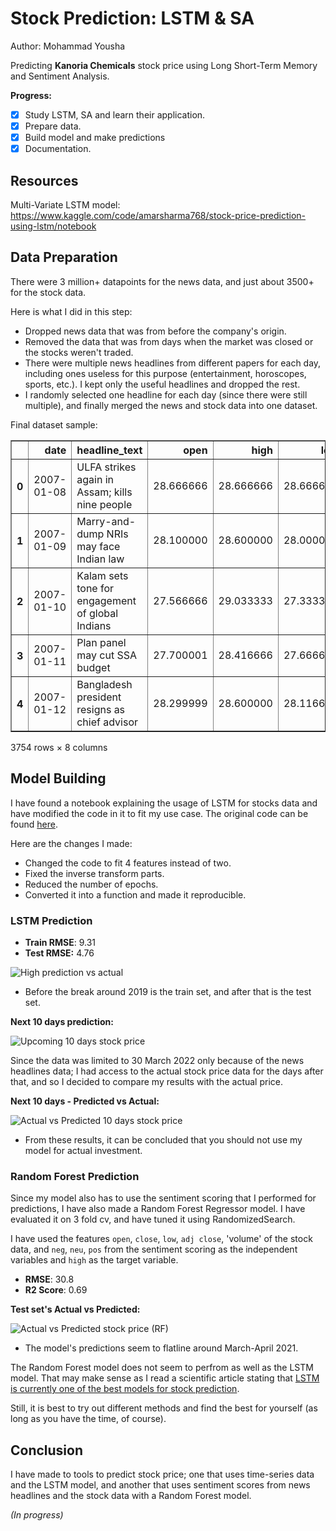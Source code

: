 # Stock Prediction: LSTM & SA
Author: Mohammad Yousha

Predicting **Kanoria Chemicals** stock price using Long Short-Term Memory and Sentiment Analysis.

**Progress:**
- [x] Study LSTM, SA and learn their application.
- [x] Prepare data.
- [x] Build model and make predictions
- [x] Documentation.

## Resources

Multi-Variate LSTM model:  https://www.kaggle.com/code/amarsharma768/stock-price-prediction-using-lstm/notebook

## Data Preparation
There were 3 million+ datapoints for the news data, and just about 3500+ for the stock data. 

Here is what I did in this step:
* Dropped news data that was from before the company's origin. 
* Removed the data that was from days when the market was closed or the stocks weren't traded. 
* There were multiple news headlines from different papers for each day, including ones useless for this purpose (entertainment, horoscopes, sports, etc.). I kept only the useful headlines and dropped the rest.
* I randomly selected one headline for each day (since there were still multiple), and finally merged the news and stock data into one dataset.

Final dataset sample:

<div>
<table border="1" class="dataframe">
  <thead>
    <tr style="text-align: right;">
      <th></th>
      <th>date</th>
      <th>headline_text</th>
      <th>open</th>
      <th>high</th>
      <th>low</th>
      <th>close</th>
      <th>adj close</th>
      <th>volume</th>
    </tr>
  </thead>
  <tbody>
    <tr>
      <th>0</th>
      <td>2007-01-08</td>
      <td>ULFA strikes again in Assam; kills nine people</td>
      <td>28.666666</td>
      <td>28.666666</td>
      <td>28.666666</td>
      <td>28.666666</td>
      <td>16.249998</td>
      <td>3600.0</td>
    </tr>
    <tr>
      <th>1</th>
      <td>2007-01-09</td>
      <td>Marry-and-dump NRIs may face Indian law</td>
      <td>28.100000</td>
      <td>28.600000</td>
      <td>28.000000</td>
      <td>28.083332</td>
      <td>15.919325</td>
      <td>2490.0</td>
    </tr>
    <tr>
      <th>2</th>
      <td>2007-01-10</td>
      <td>Kalam sets tone for engagement of global Indians</td>
      <td>27.566666</td>
      <td>29.033333</td>
      <td>27.333332</td>
      <td>27.566666</td>
      <td>15.626451</td>
      <td>32694.0</td>
    </tr>
    <tr>
      <th>3</th>
      <td>2007-01-11</td>
      <td>Plan panel may cut SSA budget</td>
      <td>27.700001</td>
      <td>28.416666</td>
      <td>27.666666</td>
      <td>28.000000</td>
      <td>15.872088</td>
      <td>4800.0</td>
    </tr>
    <tr>
      <th>4</th>
      <td>2007-01-12</td>
      <td>Bangladesh president resigns as chief advisor</td>
      <td>28.299999</td>
      <td>28.600000</td>
      <td>28.116667</td>
      <td>28.433332</td>
      <td>16.117727</td>
      <td>13122.0</td>
    </tr> 
  </tbody>
</table>
<p>3754 rows × 8 columns</p>
</div>

## Model Building

I have found a notebook explaining the usage of LSTM for stocks data and have modified the code in it to fit my use case. The original code can be found [here](https://www.kaggle.com/code/amarsharma768/stock-price-prediction-using-lstm/notebook).

Here are the changes I made:
- Changed the code to fit 4 features instead of two.
- Fixed the inverse transform parts.
- Reduced the number of epochs.
- Converted it into a function and made it reproducible.

### LSTM Prediction

- **Train RMSE**: 9.31
- **Test RMSE:** 4.76

![High prediction vs actual](https://user-images.githubusercontent.com/123200960/232324264-bc4331bb-8993-4a2f-a408-7a7aeeb6b03b.png)

- Before the break around 2019 is the train set, and after that is the test set.

**Next 10 days prediction:**

![Upcoming 10 days stock price](https://user-images.githubusercontent.com/123200960/232316925-36d8dc71-97b1-4ff5-a1bf-bb954391cc5b.png)

Since the data was limited to 30 March 2022 only because of the news headlines data; I had access to the actual stock price data for the days after that, and so I decided to compare my results with the actual price.

**Next 10 days - Predicted vs Actual:**

![Actual vs Predicted 10 days stock price](https://user-images.githubusercontent.com/123200960/232316741-385109c7-e9e0-4104-8de5-e6b32b88d7c4.png)

- From these results, it can be concluded that you should not use my model for actual investment.

### Random Forest Prediction

Since my model also has to use the sentiment scoring that I performed for predictions, I have also made a Random Forest Regressor model. I have evaluated it on 3 fold cv, and have tuned it using RandomizedSearch.

I have used the features `open`, `close`, `low`, `adj close`, 'volume' of the stock data, and `neg`, `neu`, `pos` from the sentiment scoring as the independent variables and `high` as the target variable.

- **RMSE**: 30.8
- **R2 Score**: 0.69

**Test set's Actual vs Predicted:**

![Actual vs Predicted stock price (RF)](https://user-images.githubusercontent.com/123200960/232323527-4b5cc08c-6dc9-430e-8d81-fffa3327173b.png)

- The model's predictions seem to flatline around March-April 2021.

The Random Forest model does not seem to perfrom as well as the LSTM model. That may make sense as I read a scientific article stating that [LSTM is currently one of the best models for stock prediction](https://www.researchgate.net/publication/306925671_Deep_learning_for_stock_prediction_using_numerical_and_textual_information).

Still, it is best to try out different methods and find the best for yourself (as long as you have the time, of course).

## Conclusion

I have made to tools to predict stock price; one that uses time-series data and the LSTM model, and another that uses sentiment scores from news headlines and the stock data with a Random Forest model.




*(In progress)*
